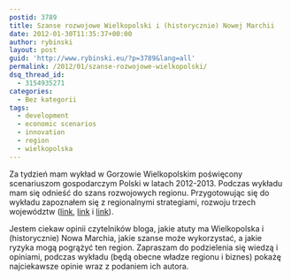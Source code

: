 ```yaml
---
postid: 3789
title: Szanse rozwojowe Wielkopolski i (historycznie) Nowej Marchii
date: 2012-01-30T11:35:37+00:00
author: rybinski
layout: post
guid: 'http://www.rybinski.eu/?p=3789&lang=all'
permalink: /2012/01/szanse-rozwojowe-wielkopolski/
dsq_thread_id:
  - 3154935271
categories:
  - Bez kategorii
tags:
  - development
  - economic scenarios
  - innovation
  - region
  - wielkopolska
---
```

Za tydzień mam wykład w Gorzowie Wielkopolskim poświęcony scenariuszom gospodarczym Polski w latach 2012-2013. Podczas wykładu mam się odnieść do szans rozwojowych regionu. Przygotowując się do wykładu zapoznałem się z regionalnymi strategiami, rozwoju trzech województw ([link](http://resources.rybinski.eu/resources/viewResource:41b76d34-4b2d-11e1-937b-001b24eff4d8), [link](http://lubuskie.pl/nowe-menu/menu-strony/strategia/aktualizacja-strategii-rozwoju-wojewodztwa-lubuskiego/) i [link](http://resources.rybinski.eu/resources/viewResource:ae1d94f6-4b48-11e1-8bbd-001b24eff4d8)).

Jestem ciekaw opinii czytelników bloga, jakie atuty ma Wielkopolska i (historycznie) Nowa Marchia, jakie szanse może wykorzystać, a jakie ryzyka mogą pogrążyć ten region. Zapraszam do podzielenia się wiedzą i opiniami, podczas wykładu (będą obecne władze regionu i biznes) pokażę najciekawsze opinie wraz z podaniem ich autora.
